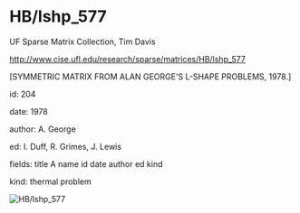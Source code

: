 # HB/lshp_577

 UF Sparse Matrix Collection, Tim Davis

 http://www.cise.ufl.edu/research/sparse/matrices/HB/lshp_577

 [SYMMETRIC MATRIX FROM ALAN GEORGE'S L-SHAPE PROBLEMS, 1978.]

 id: 204

 date: 1978

 author: A. George

 ed: I. Duff, R. Grimes, J. Lewis

 fields: title A name id date author ed kind

 kind: thermal problem

![HB/lshp_577](http://yifanhu.net/GALLERY/GRAPHS/GIF_SMALL/HB@lshp_577.gif)
